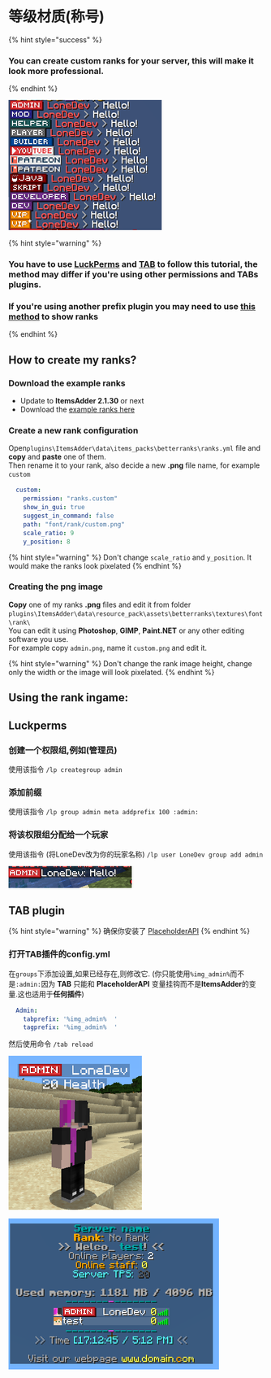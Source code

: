 # 等级材质\(称号\)

{% hint style="success" %}
### You can create custom ranks for your server, this will make it look more professional.
{% endhint %}

![](../../../.gitbook/assets/image%20%2827%29.png)

{% hint style="warning" %}
### You have to use [LuckPerms](https://www.spigotmc.org/resources/luckperms.28140/) and [TAB](https://www.spigotmc.org/resources/tab-1-7-x-1-16-5.57806/) to follow this tutorial, the method may differ if you're using other permissions and TABs plugins.

### If you're using another prefix plugin you may need to use [this method](../../using-font_images-emojis-everywhere.md) to show ranks
{% endhint %}

## How to create my ranks?

### Download the example ranks

* Update to **ItemsAdder 2.1.30** or next
* Download the [example ranks here ](https://www.spigotmc.org/resources/ranks-betterranks-with-custom-textures-itemsadder-addon.84852/)

### Create a new rank configuration

Open`plugins\ItemsAdder\data\items_packs\betterranks\ranks.yml` file and **copy** and **paste** one of them.  
Then rename it to your rank, also decide a new **.png** file name, for example `custom`

```yaml
  custom:
    permission: "ranks.custom"
    show_in_gui: true
    suggest_in_command: false
    path: "font/rank/custom.png"
    scale_ratio: 9
    y_position: 8
```

{% hint style="warning" %}
Don't change `scale_ratio` and `y_position`. It would make the ranks look pixelated
{% endhint %}

### Creating the png image

**Copy** one of my ranks **.png** files and edit it from folder `plugins\ItemsAdder\data\resource_pack\assets\betterranks\textures\font\rank\`  
You can edit it using **Photoshop**, **GIMP**, **Paint.NET** or any other editing software you use.  
For example copy `admin.png`, name it `custom.png` and edit it.

{% hint style="warning" %}
Don't change the rank image height, change only the width or the image will look pixelated.
{% endhint %}

## Using the rank ingame:

## Luckperms

### 创建一个权限组,例如\(管理员\)

使用该指令 `/lp creategroup admin`

### 添加前缀

使用该指令 `/lp group admin meta addprefix 100 :admin:`

### 将该权限组分配给一个玩家

使用该指令 \(将LoneDev改为你的玩家名称\) `/lp user LoneDev group add admin`

![](../../../.gitbook/assets/immagine%20%2843%29.png)

## TAB plugin

{% hint style="warning" %}
确保你安装了 [PlaceholderAPI](../../using-font_images-emojis-everywhere.md)
{% endhint %}

### 打开TAB插件的config.yml

在`groups`下添加设置,如果已经存在,则修改它. \(你只能使用`%img_admin%`而不是`:admin:`因为 **TAB** 只能和 **PlaceholderAPI** 变量挂钩而不是**ItemsAdder**的变量.这也适用于**任何插件**\)

```yaml
  Admin:
    tabprefix: '%img_admin%  '
    tagprefix: '%img_admin%  '
```

然后使用命令 `/tab reload`

![](../../../.gitbook/assets/immagine%20%2841%29.png)

![](../../../.gitbook/assets/immagine%20%2842%29.png)

